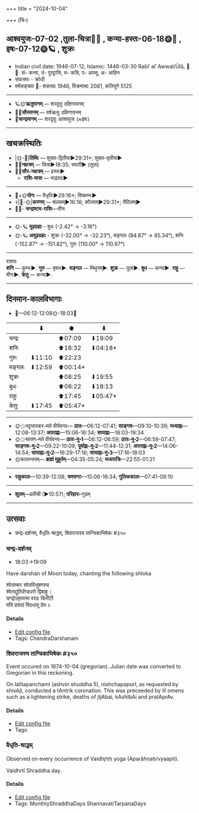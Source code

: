 +++
title = "2024-10-04"

+++
(चि॰)
## आश्वयुजः-07-02  ,तुला-चित्रा🌛🌌  ,  कन्या-हस्तः-06-18🌞🌌  ,  इषः-07-12🌞🪐  , शुक्रः
- Indian civil date: 1946-07-12, Islamic: 1446-03-30 Rabīʿ alʾ Awwal/Ūlā, 🌌🌞: सं- कन्या, तं- पुरट्टासि, म- कन्नि, प- अस्सू, अ- आहिन
- संवत्सरः - क्रोधी
- वर्षसङ्ख्या 🌛- शकाब्दः 1946, विक्रमाब्दः 2081, कलियुगे 5125
___________________
- 🪐🌞**ऋतुमानम्** — शरदृतुः दक्षिणायनम्
- 🌌🌞**सौरमानम्** — वर्षऋतुः दक्षिणायनम्
- 🌛**चान्द्रमानम्** — शरदृतुः आश्वयुजः (≈इषः)
___________________


## खचक्रस्थितिः
- |🌞-🌛|**तिथिः** — शुक्ल-द्वितीया►29:31*; शुक्ल-तृतीया►  
- 🌌🌛**नक्षत्रम्** — चित्रा►18:35; स्वाती► (तुला)  
- 🌌🌞**सौर-नक्षत्रम्** — हस्तः►  
  - **राशि-मासः** — भाद्रपदः► 
___________________
- 🌛+🌞**योगः** — वैधृतिः►29:16*; विष्कम्भः►  
- २|🌛-🌞|**करणम्** — बालवम्►16:16; कौलवम्►29:31*; तैतिलम्►  
- 🌌🌛- **चन्द्राष्टम-राशिः**—मीनः  
___________________
- 🌞-🪐 **मूढग्रहाः** - बुधः (-2.42° → -3.16°)
- 🌞-🪐 **अमूढग्रहाः** - शुक्रः (-32.00° → -32.23°), मङ्गलः (84.87° → 85.34°), शनिः (-152.87° → -151.82°), गुरुः (110.00° → 110.97°)
___________________
राशयः  
**शनि** — कुम्भः►. **गुरु** — वृषभः►. **मङ्गल** — मिथुनम्►. **शुक्र** — तुला►. **बुध** — कन्या►. **राहु** — मीनः►. **केतु** — कन्या►. 
___________________


## दिनमान-कालविभागाः
- 🌅—06:12-12:08🌞-18:03🌇  

|      |⬇     |⬆     |⬇     |
|------|-----|-----|------|
|चन्द्रः|     |⬆07:09 |⬇19:09 |
|शनिः   |     |⬆16:32 |⬇04:18*|
|गुरुः  |⬇11:10 |⬆22:23 |     |
|मङ्गलः |⬇12:59 |⬆00:14*|     |
|शुक्रः |     |⬆08:25 |⬇19:55 |
|बुधः   |     |⬆06:22 |⬇18:13 |
|राहुः  |     |⬆17:45 |⬇05:47*|
|केतुः  |⬇17:45 |⬆05:47*|     |
___________________
- 🌞⚝भट्टभास्कर-मते वीर्यवन्तः— **प्रातः**—06:12-07:41; **साङ्गवः**—09:10-10:39; **मध्याह्नः**—12:08-13:37; **अपराह्णः**—15:06-16:34; **सायाह्नः**—18:03-19:34  
- 🌞⚝सायण-मते वीर्यवन्तः— **प्रातः-मु॰1**—06:12-06:59; **प्रातः-मु॰2**—06:59-07:47; **साङ्गवः-मु॰2**—09:22-10:09; **पूर्वाह्णः-मु॰2**—11:44-12:31; **अपराह्णः-मु॰2**—14:06-14:54; **सायाह्नः-मु॰2**—16:29-17:16; **सायाह्नः-मु॰3**—17:16-18:03  
- 🌞कालान्तरम्— **ब्राह्मं मुहूर्तम्**—04:35-05:24; **मध्यरात्रिः**—22:55-01:21  
___________________
- **राहुकालः**—10:39-12:08; **यमघण्टः**—15:06-16:34; **गुलिककालः**—07:41-09:10  
___________________
- **शूलम्**—प्रतीची (►10:57); **परिहारः**–गुडम्  
___________________

## उत्सवाः
- चन्द्र-दर्शनम्, वैधृति-श्राद्धम्, शिवराजस्य तान्त्रिकाभिषेकः #३५०
### चन्द्र-दर्शनम्
- 18:03→19:09



Have darshan of Moon today, chanting the following shloka

श्वेताम्बरः श्वेतविभूषणश्च  
श्वेतद्युतिर्दण्डधरो द्विबाहुः।  
चन्द्रोऽमृतात्मा वरदः किरीटी  
मयि प्रसादं विदधातु देवः॥



#### Details
- [Edit config file](https://github.com/jyotisham/adyatithi/blob/master/devatA/graha/description_only/candra-darzanam.toml)
- Tags: ChandraDarshanam


### शिवराजस्य तान्त्रिकाभिषेकः #३५०

Event occured on 1674-10-04 (gregorian). Julian date was converted to Gregorian in this reckoning. 

On lalitapanchamI (ashvin shuddha 5), nishchapapurI, as requested by shivAjI, conducted a tAntrik coronation. This was preceeded by ill omens such as a lightening strike, deaths of jIjAbai, kAshIbAi and pratAprAv.

#### Details
- [Edit config file](https://github.com/jyotisham/adyatithi/blob/master/mahApuruSha/xatra-later/julian/day/09/24/shivarAjasya_tAntrikAbhiShekaH.toml)
- Tags: 


### वैधृति-श्राद्धम्

Observed on every occurrence of Vaidhr̥tiḥ yoga (Aparāhṇaḥ/vyaapti). 

Vaidhrti Shraddha day.

#### Details
- [Edit config file](https://github.com/jyotisham/adyatithi/blob/master/devatA/pitR/sidereal_solar_month/yoga/00/27/vaidhRti-zrAddham.toml)
- Tags: MonthlyShraddhaDays ShannavatiTarpanaDays


